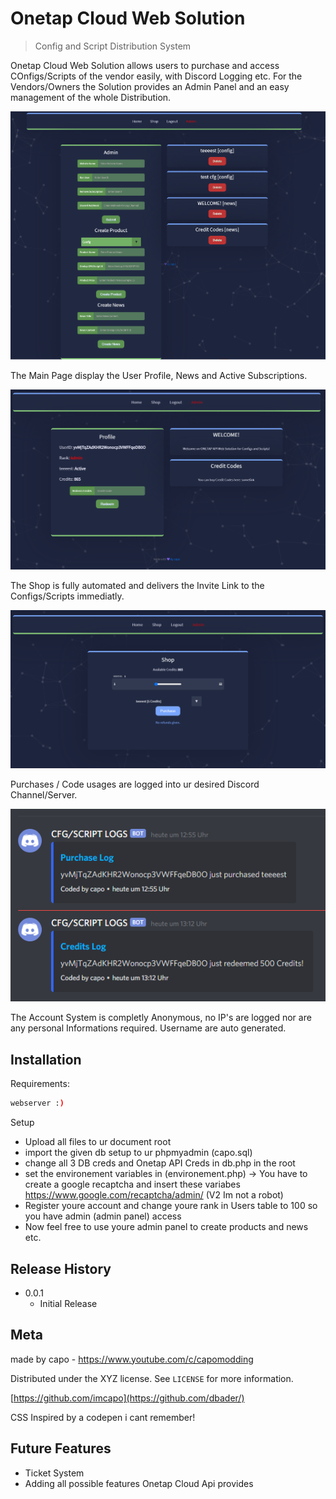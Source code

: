 # Onetap Cloud Web Solution
> Config and Script Distribution System

Onetap Cloud Web Solution allows users to purchase and access COnfigs/Scripts of the vendor easily, with Discord Logging etc.
For the Vendors/Owners the Solution provides an Admin Panel and an easy management of the whole Distribution.

![](21060b73a2d5425e54a439b73ef8c059.png)

The Main Page display the User Profile, News and Active Subscriptions.

![](495ee1f417f4e3938da58bd429e5b1f7.png)

The Shop is fully automated and delivers the Invite Link to the Configs/Scripts immediatly.

![](17e1bd28332d9d5c2ebecd32781e45f0.png)

Purchases / Code usages are logged into ur desired Discord Channel/Server.

![](d4e90258e94f0b7dcdabb90beaf9d579.png)

The Account System is completly Anonymous, no IP's are logged nor are any personal Informations required. Username are auto generated.
## Installation

Requirements:

```sh
webserver :)
```

Setup 
- Upload all files to ur document root
- import the given db setup to ur phpmyadmin (capo.sql)
- change all 3 DB creds and Onetap API Creds in db.php in the root
- set the environement variables in (environement.php) -> You have to create a google recaptcha and insert these variabes https://www.google.com/recaptcha/admin/ (V2 Im not a robot)
- Register youre account and change youre rank in Users table to 100 so you have admin (admin panel) access
- Now feel free to use youre admin panel to create products and news etc.

## Release History

* 0.0.1
    * Initial Release

## Meta

made by capo - https://www.youtube.com/c/capomodding

Distributed under the XYZ license. See ``LICENSE`` for more information.

[https://github.com/imcapo](https://github.com/dbader/)

CSS Inspired by a codepen i cant remember!

## Future Features
- Ticket System
- Adding all possible features Onetap Cloud Api provides

